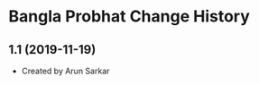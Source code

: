 Bangla Probhat Change History
====================

1.1 (2019-11-19)
----------------
* Created by Arun Sarkar

